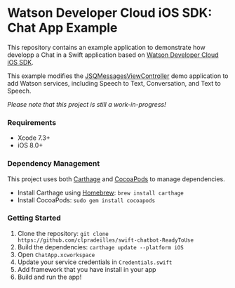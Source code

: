 
# Watson Developer Cloud iOS SDK: Chat App Example

This repository contains an example application to demonstrate how developp a Chat in a Swift application based on [Watson Developer Cloud iOS SDK](https://github.com/watson-developer-cloud/ios-sdk).

This example modifies the [JSQMessagesViewController](https://github.com/jessesquires/JSQMessagesViewController) demo application to add Watson services, including Speech to Text, Conversation, and Text to Speech.

_Please note that this project is still a work-in-progress!_

### Requirements

- Xcode 7.3+
- iOS 8.0+

### Dependency Management

This project uses both [Carthage](https://github.com/Carthage/Carthage) and [CocoaPods](https://cocoapods.org/) to manage dependencies.

- Install Carthage using [Homebrew](http://brew.sh/): `brew install carthage`
- Install CocoaPods: `sudo gem install cocoapods`

### Getting Started

1. Clone the repository: `git clone https://github.com/clpradeilles/swift-chatbot-ReadyToUse`
2. Build the dependencies: `carthage update --platform iOS`
3. Open `ChatApp.xcworkspace`
4. Update your service credentials in `Credentials.swift`
5. Add framework that you have install in your app
6. Build and run the app!
